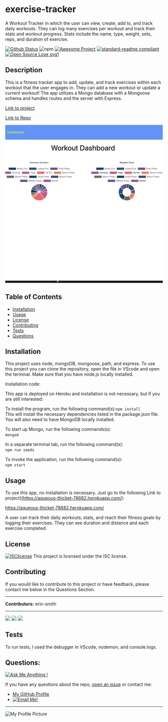 # exercise-tracker
A Workout Tracker in which the user can view, create, add to, and track daily workouts. They can log many exercises per workout and track their stats and workout progress.  Stats include the name, type, weight, sets, reps, and duration of exercise. 

[![Github Status](https://img.shields.io/badge/build-passing-green.svg)](https://shields.io/)
![npm](https://img.shields.io/npm/v/npm)
[![Awesome Project](https://img.shields.io/badge/%F0%9F%A4%A9-Awesome%20project-blueviolet.svg)](https://shields.io/)
[![standard-readme compliant](https://img.shields.io/badge/readme%20style-standard-brightgreen.svg?style=flat-square)](https://github.com/RichardLitt/standard-readme)
[![Open Source Love svg1](https://badges.frapsoft.com/os/v1/open-source.svg?v=103)](https://github.com/ellerbrock/open-source-badges/)

## Description
  This is a fitness tracker app to add, update, and track exercises within each workout that the user engages in. They can add a new workout or update a current workout! The app utilizes a Mongo database with a Mongoose schema and handles routes and the server with Express.

[Link to project](https://aqueous-thicket-78682.herokuapp.com/)  

[Link to Repo](https://github.com/erin-smith/exercise-tracker)    
    
![Screenshot](./public/dashboard.png)  


## Table of Contents
* [Installation](#Installation)
* [Usage](#Usage)
* [License](#License)
* [Contributing](#Contributing)
* [Tests](#Tests)
* [Questions](#Questions)
 
 
## Installation 

  This project uses node, mongoDB, mongoose, path, and express. To use this project you can clone the repository, open the file in VScode and open the terminal. Make sure that you have node.js locally installed.  

Installation code:
   
This app is deployed on Heroku and installation is not necessary, but if you are still interested:  
  
To install the program, run the following command(s):`npm install`    
This will install the necessary dependencies listed in the package.json file.  You will also need to have MongoDB locally installed.   

To start up Mongo, run the following commands(s):  
`mongod`    


In a separate terminal tab, run the following command(s):  
`npm run seeds`  

To invoke the application, run the following command(s):  
  `npm start`  
  

## Usage   
  
To use this app, no installation is necessary.  Just go to the following Link to project](https://aqueous-thicket-78682.herokuapp.com/):  

  https://aqueous-thicket-78682.herokuapp.com/  
   
  A user can track their daily workouts, stats, and reach their fitness goals by logging their exercises.  They can see duration and distance and each exercise completed.

## License 
[![ISClicense](https://img.shields.io/badge/license-ISC-blue.svg)](https://shields.io/)
  This project is licensed under the ISC license. 

## Contributing   
 If you would like to contribute to this project or have feedback, please contact me below in the Questions Section.
***
 **Contributors:** erin-smith   
***
[![](https://sourcerer.io/fame/erin-smith/erin-smith/exercise-tracker/images/0)](https://sourcerer.io/fame/erin-smith/erin-smith/exercise-tracker/links/0)
[![](https://sourcerer.io/fame/erin-smith/erin-smith/exercise-tracker/images/1)](https://sourcerer.io/fame/erin-smith/erin-smith/exercise-tracker/links/1)
[![](https://sourcerer.io/fame/erin-smith/erin-smith/exercise-tracker/images/2)](https://sourcerer.io/fame/erin-smith/erin-smith/exercise-tracker/links/2)



## Tests 
  To run tests, I used the debugger in VScode, nodemon, and console.logs.
    


## Questions:  
[![Ask Me Anything !](https://img.shields.io/badge/Ask%20me-anything-1abc9c.svg)](https://GitHub.com/erin-smith)  

  If you have any questions about the repo, [open an issue](https://github.com/erin-smith/exercise-tracker/issues/new) or contact me:  

* [My GitHub Profile](http://github.com/erin-smith)
* [![Email Me!](https://img.shields.io/badge/email:-erin.acumen@gmail.com-9cf.svg)](<"mailto:erin.acumen@gmail.com">)
***
![My Profile Picture](https://avatars.githubusercontent.com/erin-smith?size=300)